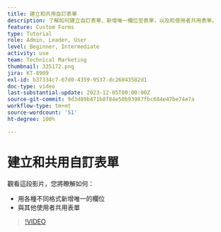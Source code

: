 ```yaml
---
title: 建立和共用自訂表單
description: 了解如何建立自訂表單、新增唯一欄位至表單，以及和使用者共用表單。
feature: Custom Forms
type: Tutorial
role: Admin, Leader, User
level: Beginner, Intermediate
activity: use
team: Technical Marketing
thumbnail: 335172.png
jira: KT-8909
exl-id: b37334c7-67d0-4359-9537-dc26843582d1
doc-type: video
last-substantial-update: 2023-12-05T00:00:00Z
source-git-commit: 9d3d89b471b8f84e50b93987fbc684e47be74e7a
workflow-type: tm+mt
source-wordcount: '51'
ht-degree: 100%

---
```


# 建立和共用自訂表單

觀看這段影片，您將瞭解如何：

* 用各種不同格式新增唯一的欄位
* 與其他使用者共用表單

>[!VIDEO](https://video.tv.adobe.com/v/335172/?quality=12&learn=on)


